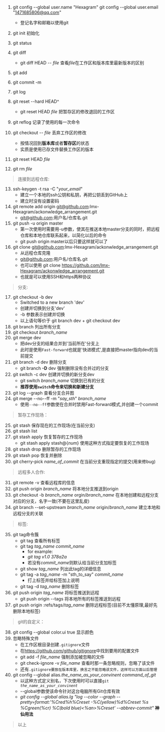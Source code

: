
1. git config --global user.name "Hexagram"
   git config --global user.email "1471685806@qq.com"
   * 登记名字和邮箱以使用git

2. git init 初始化
3. git status
4. git diff
   * git diff HEAD -- *file* 查看*file*在工作区和版本库里最新版本的区别
5. git add
6. git commit -m
7. git log
8. git reset --hard HEAD^
    * git reset HEAD *file* 把暂存区的修改退回的工作区
9. git reflog 记录了使用的每一次命令
10.  git checkout -- *file* 丢弃工作区的修改
     * 按情况回到**版本库**或者**暂存区**的状态
     * 实质是使用已存文件替换工作区的版本
11. git reset HEAD *file*
12. git rm *file*  
> 连接到远程仓库:
13. ssh-keygen -t rsa -C "*your_email*"
    * 建立一个本地的ssh公钥和私钥，再把公钥丢到GitHub上
    * 建立时没有设置密码
14. git remote add origin git@github.com:lmx-Hexagram/ackonwledge_arrangement.git
    * git@github.com:用户名/仓库名.git
15. git push -u origin master
    * 第一次使用时需要用-u参数，使其在推送本地master分支的同时，把远程仓库和本地仓库联系起来，以简化以后的命令
    * git push origin master以后只要这样就可以了
16. git clone git@github.com:lmx-Hexagram/ackonwledge_arrangement.git
    * 从远程仓库克隆
    * git@github.com:用户名/仓库名.git
    * 也可以使用 git clone https://github.com/lmx-Hexagram/ackonwledge_arrangement.git
    * 也就是可以使用SSH和https两种协议 

>分支:
17. git checkout -b dev
    * Switched to a new branch 'dev'
    * 创建并切换到分支'dev'
    * -b 参数表示创建并切换
    * 以上语句等价于 git branch dev + git checkout dev
18. git branch 列出所有分支
19. git checkout _branch\_name_
20. git merge dev 
    * 把dev分支的结果合并到'当前所在'分支上
    * 此时是使用<code>Fast-forward</code>也就是'快进模式',是直接把master指向dev的当前提交
21. git branch -d dev 删除分支
    * git branch **-D** dev 强制删除没有合并过的分支
22. git switch -c dev 创建并切换的新分支dev
    * git switch _branch\_name_ 切换到已有的分支
    * **推荐使用<code>switch</code>命令来切换和新建分支**
23. git log --graph 查看分支合并图
24. git merge --no--ff -m "*say_sth*" *branch\_name*
    * 使用<code>--no--ff</code>参数使在合并时禁用Fast-forward模式,并创建一个commit

> 暂存工作现场：
25. git stash 保存现在的工作现场(在当前分支)
26. git stash list
27. git stash apply 恢复暂存的工作现场
    * git stash apply stash@{*num*} 使用这种方式指定要恢复的工作现场
28. git stash drop 删除暂存的工作现场
29. git stash pop 恢复并删除
30. git cherry-pick *name_of_commit* 在当前分支重现指定的提交(用来修bug)
>远程多人合作:
31. git remote -v 查看远程库的信息
32. git push origin *branch_name* 将本地分支推送到origin
33. git checkout -b *branch_name* orgin/*branch_name* 在本地创建和远程分支对应的分支，名字一致(不要在这里乱皮)
34. git branch --set-upstream *branch_name* origin/*branch_name* 建立本地和远程分支的关联

>标签:
35. git tag命令簇
    * git tag 查看所有标签
    * git tag *tag_name* *commit_name*
        * for example:
        * *git tag v1.0 378a2a*
        * 若没有*commit_name*则默认给当前分支加标签
    * git show *tag_name* 列出此tag的详细信息
    * git tag -a *tag_name* -m "sth_to_say" *commit_name*
        * 打上标签并给标签加上说明
    * git tag -d *tag_name* 删除标签
36. git push origin *tag_name* 将标签推送到远程
    * git push origin --tags 将本地所有的标签推送到远程
37. git push origin :refs/tags/*tag_name* 删除远程标签(目前不太懂原理,最好先删除本地标签)
>git的自定义：
38. git config --global color.ui true 显示颜色
39. 忽略特殊文件
    * 在工作区根目录创建<code>.gitignore</code>文件
    * 在<https://github.com/github/gitignore>中找到要用的配置文件
    * git add -f *file_name* 强制添加被忽略的文件
    * git check-ignore -v *file_name* 查看时那一条忽略规则，忽略了该文件
    * 还有<code>.gitignore要放在版本库里，换言之不能忽略该文件，这样可以方面以后管理</code>
40. git config --global alias.*the_name_as_your_convinent* *command_of_git*
    * 以这种方式定义别名，下次使用时可以直接<code>git *the_name_as_your_convinent*</code>
    * --global参数使该命令针对这台电脑所有Git仓库有效
    * *git config --global alias.lg "log --color --graph --pretty=format:'%Cred%h%Creset -%C(yellow)%d%Creset %s %Cgreen(%cr) %C(bold blue)<%an>%Creset' --abbrev-commit"* **神仙用法**
>以上



